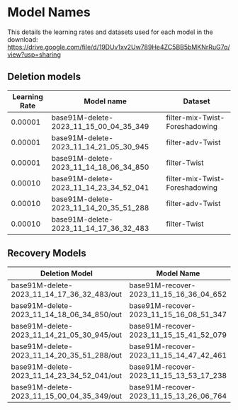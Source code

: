 # Model Names

This details the learning rates and datasets used for each model in the download: https://drive.google.com/file/d/19DUv1xv2Uw789He4ZC5BB5bMKNrRuG7q/view?usp=sharing

## Deletion models

| Learning Rate | Model name | Dataset |
| ---------- | ------------- | ------- |
|0.00001 |base91M-delete-2023_11_15_00_04_35_349 |filter-mix-Twist-Foreshadowing|
|0.00001 |base91M-delete-2023_11_14_21_05_30_945 |              filter-adv-Twist|
|0.00001 |base91M-delete-2023_11_14_18_06_34_850 |                  filter-Twist|
|0.00010 |base91M-delete-2023_11_14_23_34_52_041 |filter-mix-Twist-Foreshadowing|
|0.00010 |base91M-delete-2023_11_14_20_35_51_288 |              filter-adv-Twist|
|0.00010 |base91M-delete-2023_11_14_17_36_32_483 |                  filter-Twist|

## Recovery Models

| Deletion Model | Model Name |
| ---------- | ------------- |
|base91M-delete-2023_11_14_17_36_32_483/out|base91M-recover-2023_11_15_16_36_04_652|
|base91M-delete-2023_11_14_18_06_34_850/out|base91M-recover-2023_11_15_16_08_51_347|
|base91M-delete-2023_11_14_21_05_30_945/out|base91M-recover-2023_11_15_15_41_52_079|
|base91M-delete-2023_11_14_20_35_51_288/out|base91M-recover-2023_11_15_14_47_42_461|
|base91M-delete-2023_11_14_23_34_52_041/out|base91M-recover-2023_11_15_13_53_17_238|
|base91M-delete-2023_11_15_00_04_35_349/out|base91M-recover-2023_11_15_13_26_06_764|
